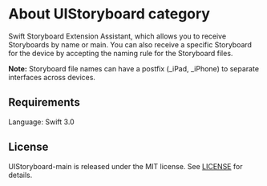 # About UIStoryboard category

Swift Storyboard Extension Assistant, which allows you to receive Storyboards by name or main. You can also receive a specific Storyboard for the device by accepting the naming rule for the Storyboard files.

**Note:** Storyboard file names can have a postfix (_iPad, _iPhone) to separate interfaces across devices.

## Requirements

Language: Swift 3.0  

## License

UIStoryboard-main is released under the MIT license. See [LICENSE](https://raw.githubusercontent.com/prochol/Extensions/master/LICENSE) for details.
